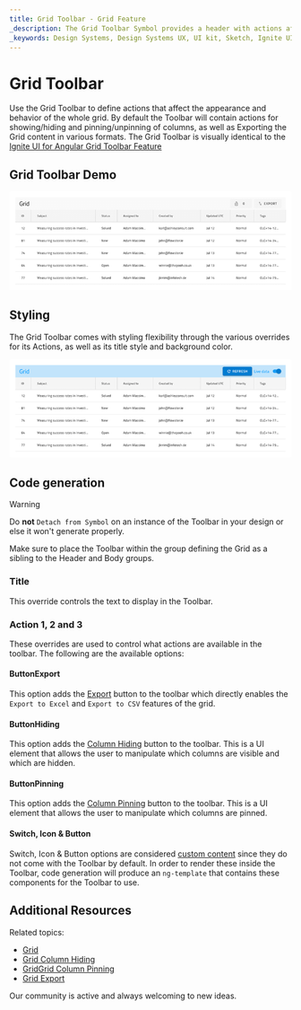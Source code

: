 ```yaml
---
title: Grid Toolbar - Grid Feature
_description: The Grid Toolbar Symbol provides a header with actions affecting the whole Grid.
_keywords: Design Systems, Design Systems UX, UI kit, Sketch, Ignite UI for Angular, Sketch to Angular, Sketch to Angular, Angular, Angular Design System, Export code from Sketch, Design Kits for Angular, Sketch HTML, Sketch to HTML, Sketch UI kits
---
```


# Grid Toolbar

Use the Grid Toolbar to define actions that affect the appearance and behavior of the whole grid. By default the Toolbar will contain actions for showing/hiding and pinning/unpinning of columns, as well as Exporting the Grid content in various formats. The Grid Toolbar is visually identical to the [Ignite UI for Angular Grid Toolbar Feature](https://www.infragistics.com/products/ignite-ui-angular/angular/components/grid/toolbar.html)

## Grid Toolbar Demo

<img class="responsive-img" src="../images/grid_toolbar_demo.png" srcset="../images/grid_toolbar_demo@2x.png 2x" />

## Styling

The Grid Toolbar comes with styling flexibility through the various overrides for its Actions, as well as its title style and background color.

<img class="responsive-img" src="../images/grid_toolbar_styling.png" srcset="../images/grid_toolbar_styling@2x.png 2x" />

## Code generation

> [!WARNING]
> Do **not** `Detach from Symbol` on an instance of the Toolbar in your design or else it won't generate properly.

Make sure to place the Toolbar within the group defining the Grid as a sibling to the Header and Body groups.

### Title

This override controls the text to display in the Toolbar.

### Action 1, 2 and 3

These overrides are used to control what actions are available in the toolbar. The following are the available options:

#### ButtonExport

This option adds the [Export](https://www.infragistics.com/products/ignite-ui-angular/angular/components/grid/toolbar.html#features) button to the toolbar which directly enables the `Export to Excel` and `Export to CSV` features of the grid.

#### ButtonHiding

This option adds the [Column Hiding](https://www.infragistics.com/products/ignite-ui-angular/angular/components/grid/column_hiding.html) button to the toolbar. This is a UI element that allows the user to manipulate which columns are visible and which are hidden.

#### ButtonPinning

This option adds the [Column Pinning](https://www.infragistics.com/products/ignite-ui-angular/angular/components/grid/toolbar.html#features) button to the toolbar. This is a UI element that allows the user to manipulate which columns are pinned.

#### Switch, Icon & Button

Switch, Icon & Button options are considered [custom content](https://www.infragistics.com/products/ignite-ui-angular/angular/components/grid/toolbar.html#custom-content-template) since they do not come with the Toolbar by default. In order to render these inside the Toolbar, code generation will produce an `ng-template` that contains these components for the Toolbar to use.

## Additional Resources

Related topics:

- [Grid](grid.md)
- [Grid Column Hiding](grid-column-hiding.md)
- [GridGrid Column Pinning](grid-column-pinning.md)
- [Grid Export](grid-export.md)
  <div class="divider--half"></div>

Our community is active and always welcoming to new ideas.
